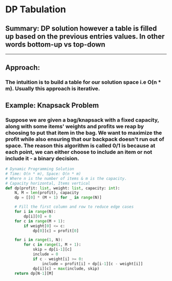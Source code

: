# DP Tabulation
## Summary: DP solution however a table is filled up based on the previous entries values. In other words bottom-up vs top-down
---
## Approach:
### The intuition is to build a table for our solution space i.e O(n * m). Usually this approach is iterative.




## Example: Knapsack Problem
### Suppose we are given a bag/knapsack with a fixed capacity, along with some items' weights and profits we reap by choosing to put that item in the bag. We want to maximize the profit while also ensuring that our backpack doesn't run out of space. The reason this algorithm is called 0/1 is because at each point, we can either choose to include an item or not include it - a binary decision.


```python
# Dynamic Programming Solution
# Time: O(n * m), Space: O(n * m)
# Where n is the number of items & m is the capacity.
# Capacity horizontal, Items vertical
def dp(profit: list, weight: list, capacity: int):
    N, M = len(profit), capacity
    dp = [[0] * (M + 1) for _ in range(N)]

    # Fill the first column and row to reduce edge cases
    for i in range(N):
        dp[i][0] = 0
    for c in range(M + 1):
        if weight[0] <= c:
            dp[0][c] = profit[0]

    for i in range(1, N):
        for c in range(1, M + 1):
            skip = dp[i-1][c]
            include = 0
            if c - weight[i] >= 0:
                include = profit[i] + dp[i-1][c - weight[i]]
            dp[i][c] = max(include, skip)
    return dp[N-1][M]

```